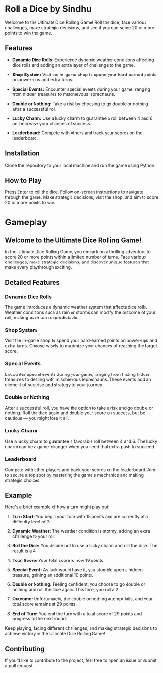 # Roll a Dice by Sindhu

Welcome to the Ultimate Dice Rolling Game! Roll the dice, face various challenges, make strategic decisions, and see if you can score 20 or more points to win the game.

## Features

- **Dynamic Dice Rolls:** Experience dynamic weather conditions affecting dice rolls and adding an extra layer of challenge to the game.
  
- **Shop System:** Visit the in-game shop to spend your hard-earned points on power-ups and extra turns.

- **Special Events:** Encounter special events during your game, ranging from hidden treasures to mischievous leprechauns.

- **Double or Nothing:** Take a risk by choosing to go double or nothing after a successful roll.

- **Lucky Charm:** Use a lucky charm to guarantee a roll between 4 and 6 and increase your chances of success.

- **Leaderboard:** Compete with others and track your scores on the leaderboard.

## Installation

Clone the repository to your local machine and run the game using Python.

## How to Play

Press Enter to roll the dice.
Follow on-screen instructions to navigate through the game.
Make strategic decisions, visit the shop, and aim to score 20 or more points to win.

# Gameplay

## Welcome to the Ultimate Dice Rolling Game!

In the Ultimate Dice Rolling Game, you embark on a thrilling adventure to score 20 or more points within a limited number of turns. Face various challenges, make strategic decisions, and discover unique features that make every playthrough exciting.

## Detailed Features

### Dynamic Dice Rolls

The game introduces a dynamic weather system that affects dice rolls. Weather conditions such as rain or storms can modify the outcome of your roll, making each turn unpredictable.

### Shop System

Visit the in-game shop to spend your hard-earned points on power-ups and extra turns. Choose wisely to maximize your chances of reaching the target score.

### Special Events

Encounter special events during your game, ranging from finding hidden treasures to dealing with mischievous leprechauns. These events add an element of surprise and strategy to your journey.

### Double or Nothing

After a successful roll, you have the option to take a risk and go double or nothing. Roll the dice again and double your score on success, but be cautious — you might lose it all.

### Lucky Charm

Use a lucky charm to guarantee a favorable roll between 4 and 6. The lucky charm can be a game-changer when you need that extra push to succeed.

### Leaderboard

Compete with other players and track your scores on the leaderboard. Aim to secure a top spot by mastering the game's mechanics and making strategic choices.

## Example

Here's a brief example of how a turn might play out:

1. **Turn Start:** You begin your turn with 15 points and are currently at a difficulty level of 3.

2. **Dynamic Weather:** The weather condition is stormy, adding an extra challenge to your roll.

3. **Roll the Dice:** You decide not to use a lucky charm and roll the dice. The result is a 4.

4. **Total Score:** Your total score is now 19 points.

5. **Special Event:** As luck would have it, you stumble upon a hidden treasure, gaining an additional 10 points.

6. **Double or Nothing:** Feeling confident, you choose to go double or nothing and roll the dice again. This time, you roll a 2.

7. **Outcome:** Unfortunately, the double or nothing attempt fails, and your total score remains at 29 points.

8. **End of Turn:** You end the turn with a total score of 29 points and progress to the next round.

Keep playing, facing different challenges, and making strategic decisions to achieve victory in the Ultimate Dice Rolling Game!


## Contributing

If you'd like to contribute to the project, feel free to open an issue or submit a pull request.
